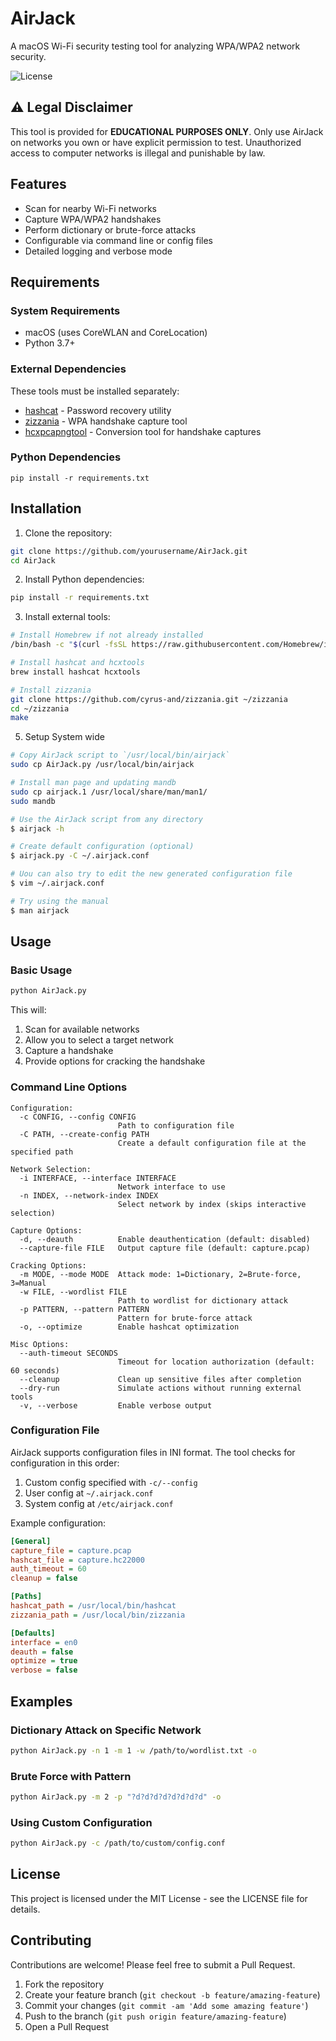 # AirJack

A macOS Wi-Fi security testing tool for analyzing WPA/WPA2 network security.

![License](https://img.shields.io/badge/license-MIT-blue.svg)

## ⚠️ Legal Disclaimer

This tool is provided for **EDUCATIONAL PURPOSES ONLY**. Only use AirJack on networks you own or have explicit permission to test. Unauthorized access to computer networks is illegal and punishable by law.

## Features

- Scan for nearby Wi-Fi networks
- Capture WPA/WPA2 handshakes 
- Perform dictionary or brute-force attacks
- Configurable via command line or config files
- Detailed logging and verbose mode

## Requirements

### System Requirements
- macOS (uses CoreWLAN and CoreLocation)
- Python 3.7+

### External Dependencies
These tools must be installed separately:
- [hashcat](https://hashcat.net/hashcat/) - Password recovery utility
- [zizzania](https://github.com/cyrus-and/zizzania) - WPA handshake capture tool
- [hcxpcapngtool](https://github.com/ZerBea/hcxtools) - Conversion tool for handshake captures

### Python Dependencies
```
pip install -r requirements.txt
```

## Installation

1. Clone the repository:
```bash
git clone https://github.com/yourusername/AirJack.git
cd AirJack
```

2. Install Python dependencies:
```bash
pip install -r requirements.txt
```

3. Install external tools:
```bash
# Install Homebrew if not already installed
/bin/bash -c "$(curl -fsSL https://raw.githubusercontent.com/Homebrew/install/HEAD/install.sh)"

# Install hashcat and hcxtools
brew install hashcat hcxtools

# Install zizzania
git clone https://github.com/cyrus-and/zizzania.git ~/zizzania
cd ~/zizzania
make
```

5. Setup System wide
```bash
# Copy AirJack script to `/usr/local/bin/airjack`
sudo cp AirJack.py /usr/local/bin/airjack

# Install man page and updating mandb
sudo cp airjack.1 /usr/local/share/man/man1/
sudo mandb

# Use the AirJack script from any directory
$ airjack -h

# Create default configuration (optional)
$ airjack.py -C ~/.airjack.conf

# Uou can also try to edit the new generated configuration file
$ vim ~/.airjack.conf

# Try using the manual
$ man airjack
```


## Usage

### Basic Usage

```bash
python AirJack.py
```

This will:
1. Scan for available networks
2. Allow you to select a target network
3. Capture a handshake
4. Provide options for cracking the handshake

### Command Line Options

```
Configuration:
  -c CONFIG, --config CONFIG
                        Path to configuration file
  -C PATH, --create-config PATH
                        Create a default configuration file at the specified path

Network Selection:
  -i INTERFACE, --interface INTERFACE
                        Network interface to use
  -n INDEX, --network-index INDEX
                        Select network by index (skips interactive selection)

Capture Options:
  -d, --deauth          Enable deauthentication (default: disabled)
  --capture-file FILE   Output capture file (default: capture.pcap)
  
Cracking Options:
  -m MODE, --mode MODE  Attack mode: 1=Dictionary, 2=Brute-force, 3=Manual
  -w FILE, --wordlist FILE
                        Path to wordlist for dictionary attack
  -p PATTERN, --pattern PATTERN
                        Pattern for brute-force attack
  -o, --optimize        Enable hashcat optimization

Misc Options:
  --auth-timeout SECONDS
                        Timeout for location authorization (default: 60 seconds)
  --cleanup             Clean up sensitive files after completion
  --dry-run             Simulate actions without running external tools
  -v, --verbose         Enable verbose output
```

### Configuration File

AirJack supports configuration files in INI format. The tool checks for configuration in this order:
1. Custom config specified with `-c/--config`
2. User config at `~/.airjack.conf`
3. System config at `/etc/airjack.conf`

Example configuration:

```ini
[General]
capture_file = capture.pcap
hashcat_file = capture.hc22000
auth_timeout = 60
cleanup = false

[Paths]
hashcat_path = /usr/local/bin/hashcat
zizzania_path = /usr/local/bin/zizzania

[Defaults]
interface = en0
deauth = false
optimize = true
verbose = false
```

## Examples

### Dictionary Attack on Specific Network

```bash
python AirJack.py -n 1 -m 1 -w /path/to/wordlist.txt -o
```

### Brute Force with Pattern

```bash
python AirJack.py -m 2 -p "?d?d?d?d?d?d?d?d" -o
```

### Using Custom Configuration

```bash
python AirJack.py -c /path/to/custom/config.conf
```

## License

This project is licensed under the MIT License - see the LICENSE file for details.

## Contributing

Contributions are welcome! Please feel free to submit a Pull Request.

1. Fork the repository
2. Create your feature branch (`git checkout -b feature/amazing-feature`)
3. Commit your changes (`git commit -am 'Add some amazing feature'`)
4. Push to the branch (`git push origin feature/amazing-feature`)
5. Open a Pull Request
